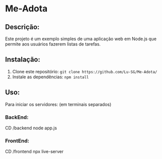 # Me-Adota
## Descrição:

Este projeto é um exemplo simples de uma aplicação web em Node.js que permite aos usuários fazerem listas de tarefas.

## Instalação:

1. Clone este repositório: `git clone https://github.com/Lu-SG/Me-Adota/`
2. Instale as dependências: `npm install`

## Uso:
Para iniciar os servidores: (em terminais separados)

### BackEnd:
CD /backend
node app.js

### FrontEnd:
CD /frontend
npx live-server 
